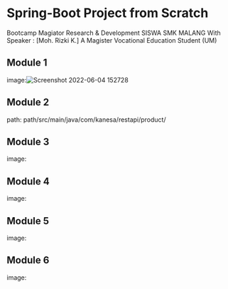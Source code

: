 # Spring-Boot Project from Scratch

Bootcamp Magiator Research & Development SISWA SMK MALANG
With Speaker : [Moh. Rizki K.]
 A Magister Vocational Education Student (UM)

## Module 1

image:![Screenshot 2022-06-04 152728](https://user-images.githubusercontent.com/88466328/171991498-db135378-ec01-4e85-9e92-b4ebda3c03b7.jpg)

## Module 2

path: path/src/main/java/com/kanesa/restapi/product/

## Module 3

image:

## Module 4

image:

## Module 5

image:

## Module 6

image:
